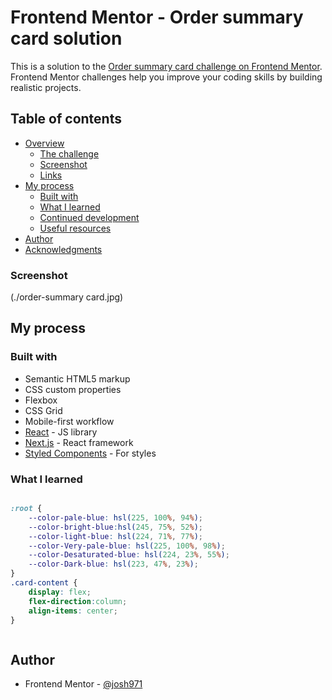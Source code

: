 # Frontend Mentor - Order summary card solution

This is a solution to the [Order summary card challenge on Frontend Mentor](https://www.frontendmentor.io/challenges/order-summary-component-QlPmajDUj). Frontend Mentor challenges help you improve your coding skills by building realistic projects. 

## Table of contents

- [Overview](#overview)
  - [The challenge](#the-challenge)
  - [Screenshot](#screenshot)
  - [Links](#links)
- [My process](#my-process)
  - [Built with](#built-with)
  - [What I learned](#what-i-learned)
  - [Continued development](#continued-development)
  - [Useful resources](#useful-resources)
- [Author](#author)
- [Acknowledgments](#acknowledgments)


### Screenshot

(./order-summary card.jpg)



## My process

### Built with

- Semantic HTML5 markup
- CSS custom properties
- Flexbox
- CSS Grid
- Mobile-first workflow
- [React](https://reactjs.org/) - JS library
- [Next.js](https://nextjs.org/) - React framework
- [Styled Components](https://styled-components.com/) - For styles

### What I learned

```
```
```css
:root {
    --color-pale-blue: hsl(225, 100%, 94%);
    --color-bright-blue:hsl(245, 75%, 52%);
    --color-light-blue: hsl(224, 71%, 77%);
    --color-Very-pale-blue: hsl(225, 100%, 98%);
    --color-Desaturated-blue: hsl(224, 23%, 55%);
    --color-Dark-blue: hsl(223, 47%, 23%);
}
.card-content {
    display: flex;
    flex-direction:column;
    align-items: center;
}
```
```
```

## Author
- Frontend Mentor - [@josh971](https://www.frontendmentor.io/profile/josh971)

